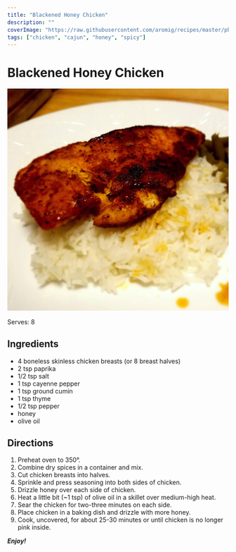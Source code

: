 ```yaml
---
title: "Blackened Honey Chicken"
description: ""
coverImage: "https://raw.githubusercontent.com/aromig/recipes/master/photos/blackenedhoneychicken.jpg"
tags: ["chicken", "cajun", "honey", "spicy"]
---
```


# Blackened Honey Chicken

![Blackened Honey Chicken](https://raw.githubusercontent.com/aromig/recipes/master/photos/blackenedhoneychicken.jpg "Photo: Blackened Honey Chicken")

Serves: 8

## Ingredients

- 4 boneless skinless chicken breasts (or 8 breast halves)
- 2 tsp paprika
- 1/2 tsp salt
- 1 tsp cayenne pepper
- 1 tsp ground cumin
- 1 tsp thyme
- 1/2 tsp pepper
- honey
- olive oil

## Directions

1. Preheat oven to 350&deg;.
2. Combine dry spices in a container and mix.
3. Cut chicken breasts into halves.
4. Sprinkle and press seasoning into both sides of chicken.
5. Drizzle honey over each side of chicken.
6. Heat a little bit (~1 tsp) of olive oil in a skillet over medium-high heat.
7. Sear the chicken for two-three minutes on each side.
8. Place chicken in a baking dish and drizzle with more honey.
9. Cook, uncovered, for about 25-30 minutes or until chicken is no longer pink inside.

_**Enjoy!**_
